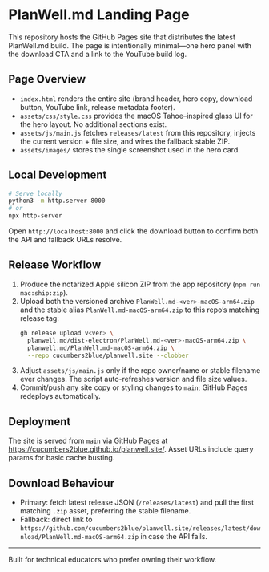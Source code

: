 # PlanWell.md Landing Page

This repository hosts the GitHub Pages site that distributes the latest PlanWell.md build. The page is intentionally minimal—one hero panel with the download CTA and a link to the YouTube build log.

## Page Overview

- `index.html` renders the entire site (brand header, hero copy, download button, YouTube link, release metadata footer).
- `assets/css/style.css` provides the macOS Tahoe–inspired glass UI for the hero layout. No additional sections exist.
- `assets/js/main.js` fetches `releases/latest` from this repository, injects the current version + file size, and wires the fallback stable ZIP.
- `assets/images/` stores the single screenshot used in the hero card.

## Local Development

```bash
# Serve locally
python3 -m http.server 8000
# or
npx http-server
```

Open `http://localhost:8000` and click the download button to confirm both the API and fallback URLs resolve.

## Release Workflow

1. Produce the notarized Apple silicon ZIP from the app repository (`npm run mac:ship:zip`).
2. Upload both the versioned archive `PlanWell.md-<ver>-macOS-arm64.zip` and the stable alias `PlanWell.md-macOS-arm64.zip` to this repo’s matching release tag:
   ```bash
   gh release upload v<ver> \
     planwell.md/dist-electron/PlanWell.md-<ver>-macOS-arm64.zip \
     planwell.md/PlanWell.md-macOS-arm64.zip \
     --repo cucumbers2blue/planwell.site --clobber
   ```
3. Adjust `assets/js/main.js` only if the repo owner/name or stable filename ever changes. The script auto-refreshes version and file size values.
4. Commit/push any site copy or styling changes to `main`; GitHub Pages redeploys automatically.

## Deployment

The site is served from `main` via GitHub Pages at https://cucumbers2blue.github.io/planwell.site/. Asset URLs include query params for basic cache busting.

## Download Behaviour

- Primary: fetch latest release JSON (`/releases/latest`) and pull the first matching `.zip` asset, preferring the stable filename.
- Fallback: direct link to `https://github.com/cucumbers2blue/planwell.site/releases/latest/download/PlanWell.md-macOS-arm64.zip` in case the API fails.

---

Built for technical educators who prefer owning their workflow.
